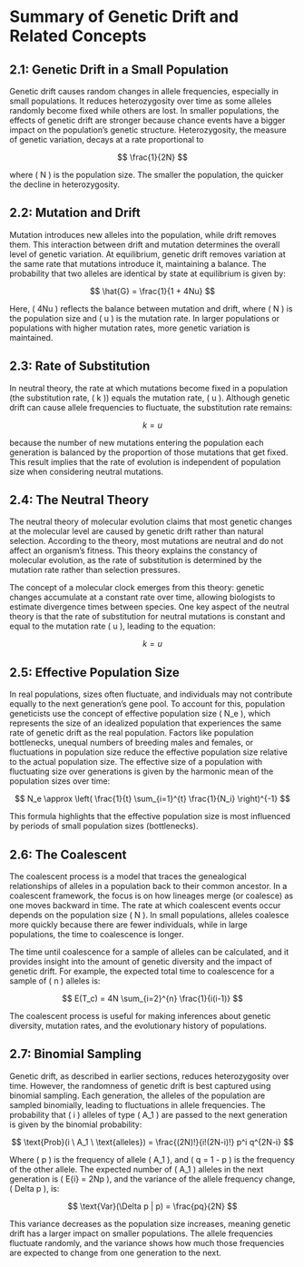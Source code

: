 # Summary of Genetic Drift and Related Concepts

## 2.1: Genetic Drift in a Small Population
Genetic drift causes random changes in allele frequencies, especially in small populations. It reduces heterozygosity over time as some alleles randomly become fixed while others are lost. In smaller populations, the effects of genetic drift are stronger because chance events have a bigger impact on the population’s genetic structure. Heterozygosity, the measure of genetic variation, decays at a rate proportional to 

$$
\frac{1}{2N}
$$

where \( N \) is the population size. The smaller the population, the quicker the decline in heterozygosity.

## 2.2: Mutation and Drift
Mutation introduces new alleles into the population, while drift removes them. This interaction between drift and mutation determines the overall level of genetic variation. At equilibrium, genetic drift removes variation at the same rate that mutations introduce it, maintaining a balance. The probability that two alleles are identical by state at equilibrium is given by:

$$
\hat{G} = \frac{1}{1 + 4Nu}
$$

Here, \( 4Nu \) reflects the balance between mutation and drift, where \( N \) is the population size and \( u \) is the mutation rate. In larger populations or populations with higher mutation rates, more genetic variation is maintained.

## 2.3: Rate of Substitution
In neutral theory, the rate at which mutations become fixed in a population (the substitution rate, \( k \)) equals the mutation rate, \( u \). Although genetic drift can cause allele frequencies to fluctuate, the substitution rate remains:

$$
k = u
$$

because the number of new mutations entering the population each generation is balanced by the proportion of those mutations that get fixed. This result implies that the rate of evolution is independent of population size when considering neutral mutations.

## 2.4: The Neutral Theory
The neutral theory of molecular evolution claims that most genetic changes at the molecular level are caused by genetic drift rather than natural selection. According to the theory, most mutations are neutral and do not affect an organism’s fitness. This theory explains the constancy of molecular evolution, as the rate of substitution is determined by the mutation rate rather than selection pressures.

The concept of a molecular clock emerges from this theory: genetic changes accumulate at a constant rate over time, allowing biologists to estimate divergence times between species. One key aspect of the neutral theory is that the rate of substitution for neutral mutations is constant and equal to the mutation rate \( u \), leading to the equation:

$$
k = u
$$

## 2.5: Effective Population Size
In real populations, sizes often fluctuate, and individuals may not contribute equally to the next generation’s gene pool. To account for this, population geneticists use the concept of effective population size \( N_e \), which represents the size of an idealized population that experiences the same rate of genetic drift as the real population. Factors like population bottlenecks, unequal numbers of breeding males and females, or fluctuations in population size reduce the effective population size relative to the actual population size. The effective size of a population with fluctuating size over generations is given by the harmonic mean of the population sizes over time:

$$
N_e \approx \left( \frac{1}{t} \sum_{i=1}^{t} \frac{1}{N_i} \right)^{-1}
$$

This formula highlights that the effective population size is most influenced by periods of small population sizes (bottlenecks).

## 2.6: The Coalescent
The coalescent process is a model that traces the genealogical relationships of alleles in a population back to their common ancestor. In a coalescent framework, the focus is on how lineages merge (or coalesce) as one moves backward in time. The rate at which coalescent events occur depends on the population size \( N \). In small populations, alleles coalesce more quickly because there are fewer individuals, while in large populations, the time to coalescence is longer.

The time until coalescence for a sample of alleles can be calculated, and it provides insight into the amount of genetic diversity and the impact of genetic drift. For example, the expected total time to coalescence for a sample of \( n \) alleles is:

$$
E(T_c) = 4N \sum_{i=2}^{n} \frac{1}{i(i-1)}
$$

The coalescent process is useful for making inferences about genetic diversity, mutation rates, and the evolutionary history of populations.

## 2.7: Binomial Sampling
Genetic drift, as described in earlier sections, reduces heterozygosity over time. However, the randomness of genetic drift is best captured using binomial sampling. Each generation, the alleles of the population are sampled binomially, leading to fluctuations in allele frequencies. The probability that \( i \) alleles of type \( A_1 \) are passed to the next generation is given by the binomial probability:

$$
\text{Prob}(i \ A_1 \ \text{alleles}) = \frac{(2N)!}{i!(2N-i)!} p^i q^{2N-i}
$$

Where \( p \) is the frequency of allele \( A_1 \), and \( q = 1 - p \) is the frequency of the other allele. The expected number of \( A_1 \) alleles in the next generation is \( E\{i\} = 2Np \), and the variance of the allele frequency change, \( Delta p \), is:

$$
\text{Var}(\Delta p | p) = \frac{pq}{2N}
$$

This variance decreases as the population size increases, meaning genetic drift has a larger impact on smaller populations. The allele frequencies fluctuate randomly, and the variance shows how much those frequencies are expected to change from one generation to the next.
